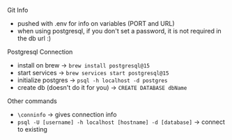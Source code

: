 Git Info
- pushed with .env for info on variables (PORT and URL)
- when using postgresql, if you don't set a password, it is not required in the db url :)

Postgresql Connection
- install on brew -> `brew install postgresql@15`
- start services -> `brew services start postgresql@15`
- initialize postgres -> `psql -h localhost -d postgres`
- create db (doesn't do it for you) -> `CREATE DATABASE dbName`

Other commands
- `\conninfo` -> gives connection info
- `psql -U [username] -h localhost [hostname] -d [database]` -> connect to existing 
